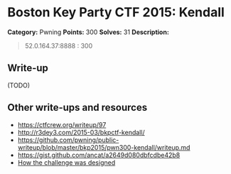 # Boston Key Party CTF 2015: Kendall

**Category:** Pwning
**Points:** 300
**Solves:** 31
**Description:**

> 52.0.164.37:8888 : 300

## Write-up

(TODO)

## Other write-ups and resources

* <https://ctfcrew.org/writeup/97>
* <http://r3dey3.com/2015-03/bkpctf-kendall/>
* <https://github.com/pwning/public-writeup/blob/master/bkp2015/pwn300-kendall/writeup.md>
* <https://gist.github.com/ancat/a2649d080dbfcdbe42b8>
* [How the challenge was designed](http://mweissbacher.com/blog/2015/03/01/boston-key-party-2015-kendall-challenge-superfish/)